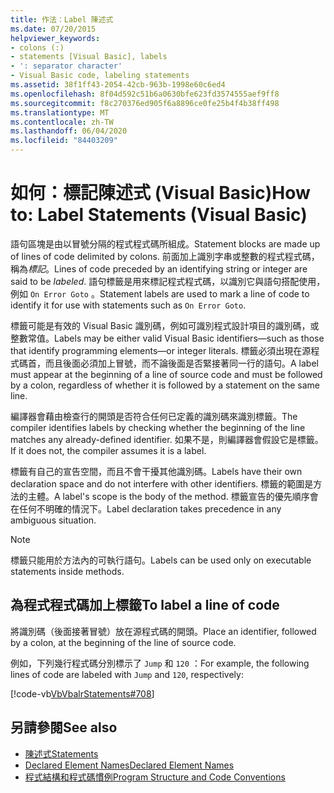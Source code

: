 ```yaml
---
title: 作法：Label 陳述式
ms.date: 07/20/2015
helpviewer_keywords:
- colons (:)
- statements [Visual Basic], labels
- ': separator character'
- Visual Basic code, labeling statements
ms.assetid: 38f1ff43-2054-42cb-963b-1998e60c6ed4
ms.openlocfilehash: 8f04d592c51b6a0630bfe623fd3574555aef9ff8
ms.sourcegitcommit: f8c270376ed905f6a8896ce0fe25b4f4b38ff498
ms.translationtype: MT
ms.contentlocale: zh-TW
ms.lasthandoff: 06/04/2020
ms.locfileid: "84403209"
---
```

# <a name="how-to-label-statements-visual-basic"></a><span data-ttu-id="0a923-102">如何：標記陳述式 (Visual Basic)</span><span class="sxs-lookup"><span data-stu-id="0a923-102">How to: Label Statements (Visual Basic)</span></span>

<span data-ttu-id="0a923-103">語句區塊是由以冒號分隔的程式程式碼所組成。</span><span class="sxs-lookup"><span data-stu-id="0a923-103">Statement blocks are made up of lines of code delimited by colons.</span></span> <span data-ttu-id="0a923-104">前面加上識別字串或整數的程式程式碼，稱為*標記*。</span><span class="sxs-lookup"><span data-stu-id="0a923-104">Lines of code preceded by an identifying string or integer are said to be *labeled*.</span></span> <span data-ttu-id="0a923-105">語句標籤是用來標記程式程式碼，以識別它與語句搭配使用，例如 `On Error Goto` 。</span><span class="sxs-lookup"><span data-stu-id="0a923-105">Statement labels are used to mark a line of code to identify it for use with statements such as `On Error Goto`.</span></span>

<span data-ttu-id="0a923-106">標籤可能是有效的 Visual Basic 識別碼，例如可識別程式設計項目的識別碼，或整數常值。</span><span class="sxs-lookup"><span data-stu-id="0a923-106">Labels may be either valid Visual Basic identifiers—such as those that identify programming elements—or integer literals.</span></span> <span data-ttu-id="0a923-107">標籤必須出現在源程式碼首，而且後面必須加上冒號，而不論後面是否緊接著同一行的語句。</span><span class="sxs-lookup"><span data-stu-id="0a923-107">A label must appear at the beginning of a line of source code and must be followed by a colon, regardless of whether it is followed by a statement on the same line.</span></span>

<span data-ttu-id="0a923-108">編譯器會藉由檢查行的開頭是否符合任何已定義的識別碼來識別標籤。</span><span class="sxs-lookup"><span data-stu-id="0a923-108">The compiler identifies labels by checking whether the beginning of the line matches any already-defined identifier.</span></span> <span data-ttu-id="0a923-109">如果不是，則編譯器會假設它是標籤。</span><span class="sxs-lookup"><span data-stu-id="0a923-109">If it does not, the compiler assumes it is a label.</span></span>

<span data-ttu-id="0a923-110">標籤有自己的宣告空間，而且不會干擾其他識別碼。</span><span class="sxs-lookup"><span data-stu-id="0a923-110">Labels have their own declaration space and do not interfere with other identifiers.</span></span> <span data-ttu-id="0a923-111">標籤的範圍是方法的主體。</span><span class="sxs-lookup"><span data-stu-id="0a923-111">A label's scope is the body of the method.</span></span> <span data-ttu-id="0a923-112">標籤宣告的優先順序會在任何不明確的情況下。</span><span class="sxs-lookup"><span data-stu-id="0a923-112">Label declaration takes precedence in any ambiguous situation.</span></span>

> [!NOTE]
> <span data-ttu-id="0a923-113">標籤只能用於方法內的可執行語句。</span><span class="sxs-lookup"><span data-stu-id="0a923-113">Labels can be used only on executable statements inside methods.</span></span>

## <a name="to-label-a-line-of-code"></a><span data-ttu-id="0a923-114">為程式程式碼加上標籤</span><span class="sxs-lookup"><span data-stu-id="0a923-114">To label a line of code</span></span>

<span data-ttu-id="0a923-115">將識別碼（後面接著冒號）放在源程式碼的開頭。</span><span class="sxs-lookup"><span data-stu-id="0a923-115">Place an identifier, followed by a colon, at the beginning of the line of source code.</span></span>

<span data-ttu-id="0a923-116">例如，下列幾行程式碼分別標示了 `Jump` 和 `120` ：</span><span class="sxs-lookup"><span data-stu-id="0a923-116">For example, the following lines of code are labeled with `Jump` and `120`, respectively:</span></span>

[!code-vb[VbVbalrStatements#708](~/samples/snippets/visualbasic/VS_Snippets_VBCSharp/VbVbalrStatements/VB/Class1.vb#708)]

## <a name="see-also"></a><span data-ttu-id="0a923-117">另請參閱</span><span class="sxs-lookup"><span data-stu-id="0a923-117">See also</span></span>

- [<span data-ttu-id="0a923-118">陳述式</span><span class="sxs-lookup"><span data-stu-id="0a923-118">Statements</span></span>](../language-features/statements.md)
- [<span data-ttu-id="0a923-119">Declared Element Names</span><span class="sxs-lookup"><span data-stu-id="0a923-119">Declared Element Names</span></span>](../language-features/declared-elements/declared-element-names.md)
- [<span data-ttu-id="0a923-120">程式結構和程式碼慣例</span><span class="sxs-lookup"><span data-stu-id="0a923-120">Program Structure and Code Conventions</span></span>](program-structure-and-code-conventions.md)
